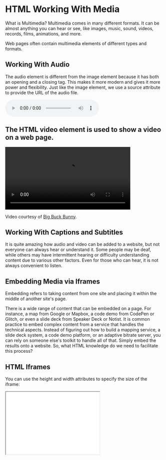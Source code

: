 # HTML Working With Media

What is Multimedia?
Multimedia comes in many different formats. It can be almost anything you can hear or see, like images, music, sound, videos, records, films, animations, and more.

Web pages often contain multimedia elements of different types and formats.

## Working With Audio

The audio element is different from the image element because it has both an opening and a closing tag. This makes it more modern and gives it more power and flexibility. Just like the image element, we use a source attribute to provide the URL of the audio file. 

<audio controls>
  <source src="horse.ogg" type="audio/ogg">
  <source src="horse.mp3" type="audio/mpeg">
  Your browser does not support the audio element.
</audio>

#### 

## The HTML video element is used to show a video on a web page.


<video width="400" controls>
  <source src="mov_bbb.mp4" type="video/mp4">
  <source src="mov_bbb.ogg" type="video/ogg">
  Your browser does not support HTML video.
</video>

<p>
Video courtesy of 
<a href="https://www.bigbuckbunny.org/" target="_blank">Big Buck Bunny</a>.
</p>

## Working With Captions and Subtitles

It is quite amazing how audio and video can be added to a website, but not everyone can always hear or understand it. Some people may be deaf, while others may have intermittent hearing or difficulty understanding content due to various other factors. Even for those who can hear, it is not always convenient to listen. 

## Embedding Media via Iframes

Embedding refers to taking content from one site and placing it within the middle of another site's page. 

There is a wide range of content that can be embedded on a page. For instance, a map from Google or Mapbox, a code demo from CodePen or Glitch, or even a slide deck from Speaker Deck or Notist. It is common practice to embed complex content from a service that handles the technical aspects. Instead of figuring out how to build a mapping service, a slide deck system, a code demo platform, or an adaptive bitrate server, you can rely on someone else's toolkit to handle all of that. Simply embed the results onto a website. So, what HTML knowledge do we need to facilitate this process?



<h2>HTML Iframes</h2>
<p>You can use the height and width attributes to specify the size of the iframe:</p>

<iframe src="demo_iframe.htm" height="200" width="300" title="Iframe Example"></iframe>

